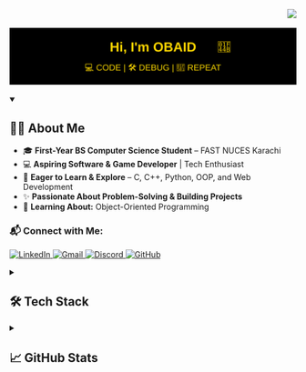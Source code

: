 <!--
![GitHub Contribution Pie Chart](https://github-profile-summary-cards.vercel.app/api/cards/productive-time?username=Obaid03&theme=highcontrast)
-->

<p align="right">
  <img src="https://komarev.com/ghpvc/?username=Obaid03&label=👀%20Visitors%20%20%20%20&style=for-the-badge&color=000000&labelColor=D98324">
</p>

<!--![Banner](Projects/banner.svg)-->


<p align="center">
  <img src="https://raw.githubusercontent.com/Obaid03/Obaid03/main/Projects/Banner.svg" alt="HI, I'M OBAID">
</p>


<!--<h1 align="center"><b>Hi, I'm OBAID</b> <img src="https://raw.githubusercontent.com/MartinHeinz/MartinHeinz/master/wave.gif" width="40px"></h1>-->


<details open>
  <summary><h2>👨‍🎓 About Me</h2></summary>

  - 🎓 **First-Year BS Computer Science Student** – FAST NUCES Karachi  
  - 💻 **Aspiring Software & Game Developer** | Tech Enthusiast  
  - 🚀 **Eager to Learn & Explore** – C, C++, Python, OOP, and Web Development  
  - ✨ **Passionate About Problem-Solving & Building Projects**  
  - 🌱 **Learning About:** Object-Oriented Programming  

  ### 📬 Connect with Me:
  <p align="left">
    <a href="https://www.linkedin.com/in/muhammad-obaid-ullah-29b6b0323/" target="_blank">
      <img src="https://skillicons.dev/icons?i=linkedin" width="50" alt="LinkedIn" />
    </a>
    <a href="mailto:muhammadobaid103@gmail.com">
      <img src="https://skillicons.dev/icons?i=gmail" width="50" alt="Gmail" />
    </a>
    <a href="https://discord.com/users/1275831607550410886" target="_blank">
      <img src="https://skillicons.dev/icons?i=discord" width="50" alt="Discord" />
    </a>
    <a href="https://github.com/Obaid03" target="_blank">
      <img src="https://skillicons.dev/icons?i=github" width="50" alt="GitHub" />
    </a>
  </p>

</details>


<details>
  <summary><h2>🛠️ Tech Stack</h2></summary>

  <h3>Programming Languages & Web Development</h3>  
  <p>
    <img src="https://skillicons.dev/icons?i=c,cpp,python,js,html,css" height="50">
  </p>

  <h3>Tools & Technologies</h3>  
  <p>
    <img src="https://skillicons.dev/icons?i=github,vscode,linux,mysql,windows" height="50">
    <img src="https://upload.wikimedia.org/wikipedia/commons/0/04/ChatGPT_logo.svg" alt="ChatGPT" height="50">
  </p>

</details>

<details>
  <summary><h2>📈 GitHub Stats</h2></summary>

  <h3>💻 GitHub Profile Stats</h3>
  <p>
    <img alt="Obaid's GitHub Stats" src="https://github-readme-stats.vercel.app/api?username=Obaid03&show_icons=true&count_private=true&theme=highcontrast&hide_border=true&card_width=305&hide=prs"/>
    <img alt="Obaid's Top Languages" src="https://github-readme-stats.vercel.app/api/top-langs/?username=Obaid03&layout=compact&theme=highcontrast&hide_border=true&langs_count=6&card_width=370"/>
  </p>

<h3>📊 Contribution Graph</h3>

<div style="max-width: 870px; overflow-x: auto; text-align: center;">
  <img src="https://github-readme-activity-graph.vercel.app/graph/?username=Obaid03&bg_color=000000&color=FFD700&line=FFD700&point=FFFFFF&hide_border=true" width="810px" />
</div>

<h3>📋 Profile Summary</h3> 

<p>
  <img src="https://github-profile-summary-cards.vercel.app/api/cards/profile-details?username=Obaid03&theme=highcontrast" width="810">
</p>

### 📊 GitHub Activity Breakdown

<!-- COMMIT_BREAKDOWN_START -->
## I'm an Early 🐤

|  | Time Period | Commits | Progress | Percentage |
|---|------------|---------|----------|------------|
| ☀️ | Morning   | 0 commits | `░░░░░░░░░░░░░░░░░░░░` | 0.00% |
| 🌆 | Daytime   | 0 commits | `░░░░░░░░░░░░░░░░░░░░` | 0.00% |
| 🌃 | Evening   | 30 commits | `████████████████████` | 100.00% |
| 🌙 | Night     | 0 commits | `░░░░░░░░░░░░░░░░░░░░` | 0.00% |
<!-- COMMIT_BREAKDOWN_END -->